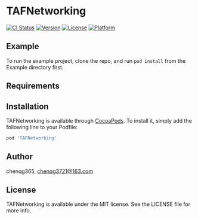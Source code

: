 # TAFNetworking

[![CI Status](https://img.shields.io/travis/chenqg365/TAFNetworking.svg?style=flat)](https://travis-ci.org/chenqg365/TAFNetworking)
[![Version](https://img.shields.io/cocoapods/v/TAFNetworking.svg?style=flat)](https://cocoapods.org/pods/TAFNetworking)
[![License](https://img.shields.io/cocoapods/l/TAFNetworking.svg?style=flat)](https://cocoapods.org/pods/TAFNetworking)
[![Platform](https://img.shields.io/cocoapods/p/TAFNetworking.svg?style=flat)](https://cocoapods.org/pods/TAFNetworking)

## Example

To run the example project, clone the repo, and run `pod install` from the Example directory first.

## Requirements

## Installation

TAFNetworking is available through [CocoaPods](https://cocoapods.org). To install
it, simply add the following line to your Podfile:

```ruby
pod 'TAFNetworking'
```

## Author

chenqg365, chenqg3721@163.com

## License

TAFNetworking is available under the MIT license. See the LICENSE file for more info.
